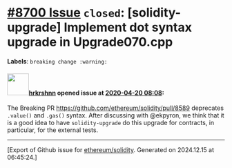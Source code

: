 # [\#8700 Issue](https://github.com/ethereum/solidity/issues/8700) `closed`: [solidity-upgrade] Implement dot syntax upgrade in Upgrade070.cpp
**Labels**: `breaking change :warning:`


#### <img src="https://avatars.githubusercontent.com/u/13174375?u=52d702cb6bec53b561afa293cf9cd53ef7a63924&v=4" width="50">[hrkrshnn](https://github.com/hrkrshnn) opened issue at [2020-04-20 08:08](https://github.com/ethereum/solidity/issues/8700):

The Breaking PR https://github.com/ethereum/solidity/pull/8589 deprecates `.value()` and `.gas()` syntax. After discussing with @ekpyron, we think that it is a good idea to have `solidity-upgrade` do this upgrade for contracts, in particular, for the external tests.




-------------------------------------------------------------------------------



[Export of Github issue for [ethereum/solidity](https://github.com/ethereum/solidity). Generated on 2024.12.15 at 06:45:24.]
